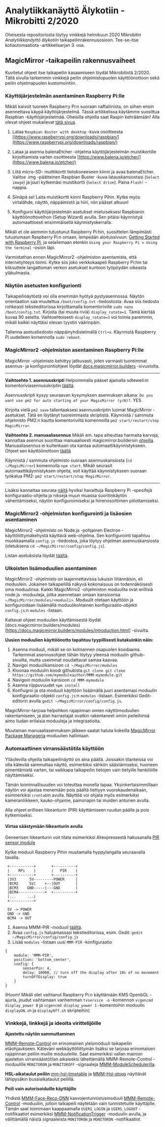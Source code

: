 # Analytiikkanäyttö Älykotiin - Mikrobitti 2/2020

Oheisesta repositoriosta löytyy vinkkejä helmikuun 2020 Mikrobitin *Analytiikkanäyttö älykotiin* taikapeilinrakennusosioon. Tee-se-itse kotiautomaatiota -artikkelisarjan 3. osa.


## MagicMirror -taikapeilin rakennusvaiheet

Kuvitetut ohjeet itse taikapeilin kasaamiseen löydät Mikrobitistä 2/2020. Tällä sivulla tarkemmin vinkkejä peilin ohjelmistopuolen käyttöönottoon sekä peilin ohjelmapuolen kustomointiin.


### Käyttöjärjestelmän asentaminen Raspberry Pi:lle

Mikäli kaivoit tuoreen Raspberry Pi:n suoraan naftaliinista, on siihen ensin asennettava käypä käyttöjärjestelmä. Tässä artikkelissa käytämme suosittua Raspbian -käyttöjärjestelmää. Oheisilla ohjeilla saat Raspin kehräämään! Alla olevat ohjeet mukailevat [tätä sivua](https://www.raspberrypi.org/documentation/installation/installing-images/).

1. Lataa `Raspbian Buster with desktop` -kuva osoitteesta [(https://www.raspberrypi.org/downloads/raspbian/](https://www.raspberrypi.org/downloads/raspbian/)

2. Lataa ja asenna balenaEtcher -ohjelma käyttöjärjestelmän muistikortille kirjoittamista varten osoitteesta [https://www.balena.io/etcher/](https://www.balena.io/etcher/)

3. Liitä micro-SD- muittikortti tietokoneeseen kiinni ja avaa balenaEtcher. Valitse .img -päätteinen Raspbian Buster -kuva latauskansiostasi (`Select image`) ja juuri kytkemäsi muistikortti (`Select drive`). Paina `Flash!` -nappia.

4. Siinäpä se! Laita muistikortti kiinni Raspberry Pihin. Kytke myös virtalähde, näyttö, näppäimistö ja hiiri, niin pääset alkuun!

5. Konfiguroi käyttöjärjestelmän asetukset mieluiseksesi Raspbianin käyttöönottovelhon (Setup Wizard) avulla. Sen pitäisi käynnistyä automaattisesti ensimmäisellä käynnistyskerralla.

Mikäli et ole aiemmin tutustunut Raspberry Pi:hin, suosittelen lämpimästi tutustumaan Raspberry Pi:n omaan, lempeään aloitussivuun: [Getting Started with Raspberry Pi](https://projects.raspberrypi.org/en/pathways/getting-started-with-raspberry-pi), ja selailemaan etenkin `Using your Raspberry Pi > Using the terminal` -osion läpi.

Varmistathan ennen MagicMirror2 -ohjelmiston asentamista, että internetyhteys toimii. Kytke siis joko verkkokaapeli Raspberry Pi:hin tai kliksuttele langattoman verkon asetukset kuntoon työpöydän oikeasta yläkulmasta.


### Näytön asetusten konfigurionti

Taikapeilinäytöstä voi olla enemmän hyötyä pystyasennossa. Näytön orientaation saa muutettua `/boot/config.txt` -tiedostosta. Avaa siis tiedosto rohkeasti tekstieditorissa kirjoittamalla komentoriville `sudo nano /boot/config.txt`. Kirjoita (tai muuta riviä) `display_rotate=1`. Tämä kiertää kuvaa 90 astetta. Vaihtoehtoisesti `display_rotate=3` voi toimia paremmin, mikäli kaikki näyttäisi olevan tyystin väärinpäin.

Tallenna asetustiedosto näppäinyhdistelmällä `Ctrl+x`. Käynnistä Raspberry Pi uudelleen komennolla `sudo reboot`.


### MagicMirror2 -ohjelmiston asentaminen Raspberry Pi:lle

MagicMirror -ohjelmisto kehittyy jatkuvasti, joten varmasti tuoreimmat asennus- ja konfigurointiohjeet löydät [docs.magicmirror.builders](https://docs.magicmirror.builders) -sivustolta.

---

**Vaihtoehto 1. asennusskripti**
Helpoimmalla pääset ajamalla sdteweil:in komentoriviasennusskriptin [täältä](https://github.com/sdetweil/MagicMirror_scripts).

Asennusskripti kysyy seuraavan kysymyksen asennuksen aikana: `Do you want use pm2 for auto starting of your MagicMirror (y/N)?`. YES.

Kirjoita vielä `pm2 save` tallentaaksesi asennusskriptin luomat MagicMirror -asetukset. Tätä en löytänyt tuoreimmasta skriptistä.
Käynnistä / sammuta ohjelmisto PM2:n kautta komentoriviltä komennoilla `pm2 start/restart/stop MagicMirror`.

**Vaihtoehto 2. manuaaliasennus**
Mikäli em. tapa aiheuttaa harmaita karvoja, kannattaa asennus suorittaa manuaalisesti magicmirror.buildersin [ohjeilla](https://docs.magicmirror.builders/getting-started/installation.html#manual-installation). Manuaaliasennus ei kuitenkaan ota kantaa automaattikäynnistykseen. Ohjeet sen käyttöönottoon [täällä](https://github.com/MichMich/MagicMirror/wiki/Auto-Starting-MagicMirror)

Käynnistä / sammuta ohjelmisto suoraan asennuskansiosta (`cd ~/MagicMirror`) komennolla `npm start`.
Mikäli seurasit automaattikäynnistyksen ohjeita, voit käyttää käynnistykseen suoraan työkalua PM2: `pm2 start/restart/stop MagicMirror`.

---

Lisäksi kannattaa seurata [näitä](https://github.com/MichMich/MagicMirror/wiki/Configuring-the-Raspberry-Pi) hyviksi havaittuja Raspberry Pi -spesifejä konfiguraatio-ohjeita ja niksejä muun muassa suoritinkäytön vähentämiseksi, näytön konfiguroimiseksi ja hiirenosoittimen piilottamiseksi.


### MagicMirror2 -ohjelmiston konfigurointi ja lisäosien asentaminen

MagicMirror2 -ohjelmisto on Node.js -pohjainen Electron -käyttöliittymäkehystä käyttävä web-ohjelma. Sen konfigurointi tapahtuu muokkaamalla `config.js` -tiedostoa, joka löytyy ohjelman asennuskansiosta (oletuksena `cd ~/MagicMirror/config/config.js`).

Listan asetuksista löydät [täältä](https://docs.magicmirror.builders/getting-started/configuration.html#general).


### Ulkoisten lisämoduulien asentaminen

MagicMirror2 -ohjelmisto on laajennettavissa lukuisin liitännäisin, eli moduulein. Jokainen taikapeilillä näkyvä kokonaisuus on todennäköisesti oma moduulinsa. Kaikki MagicMirro2 -ohjelmiston moduulita ovat erillisiä node.js -moduuleja, jotka asennetaan omaan kansioonsa `~/MagicMirror/modules/<moduuli>`. Moduulit otetaan käyttöön ja konfiguroidaan lisäämällä moduulikohtainen konfiguraatio-objekti `config.js`:n `modules` -listaan.

Kattavat ohjeet moduulien käyttämisestä löydät (docs.magicmirror.builders/modules)[https://docs.magicmirror.builders/modules/introduction.html] -sivuilta.


**Uusien moduulien käyttöönotto tapahtuu tyypillisesti kutakuinkin näin:**

1. Asenna moduuli, mikäli se on kolmannen osapuolen koodaama. Tarkemmat asennusohjeet tähän löytyy yleensä moduulin github-sivuilta, mutta useimmat noudattavat samaa kaavaa.
2. Navigoi moduulikansioon `cd ~/MagicMirror/modules`
3. Kloonaa moduulin koodi githubista `git clone git clone https://github.com/mymoduleauthor/MMM-mymodule.git`
4. Navigoin moduulin kansioon `cd MMM-mymodule`
5. Asenna riippuvuudet `npm install`
6. Konfiugroi ja ota moduuli käyttöön lisäämällä juuri asentamasi moduulin konfiguraatio-objekti `config.js`:n `modules` -listaan. Esimerkiksi Gedit-editorin avulla `gedit ~/MagicMirror/config/config.js`.

MagicMirror-tarjoaa helpohkon rajapinnan omien näyttömoduulien rakentamiseen, ja alan harrastajat ovatkin rakentaneet omiin peileihinsä aimo liudan erilaisia moduuleja ja integraatioita.

Muutaman manuaaliasennuksen jälkeen saatat haluta kokeilla [MagicMirror Package Manageria](https://github.com/Bee-Mar/mmpm) moduulien hallintaan.


### Automaattinen virransäästötila käyttöön

Ylläolevilla ohjeilla taikapeilinäyttö on aina päällä. Joissakin tilanteissa voi olla kätevää sammuttaa näyttö, esimerkiksi sähkön säästämiseksi, huoneen pimentämistä varten, tai vaikkapa taikapeilin tietojen vain tietyille henkilöille näyttämiseksi.

Tämän toiminnallisuuden voi toteuttaa monella tapaa. Yksinkertaisimmillaan näytön voi ajastaa menemään pois päältä tiettyyn vuorokaudenaikaan, esimnerkiksi `crontab`in avulla. Näyttöä voi ohjata myös esimerkiksi kameranliikkeen, kauko-ohjaime, painonapin tai muiden anturien avulla.

Alla ohjeet erillisen liikeanturin (PIR) käyttämiseen ruudun päälle ja pois kytkemiseksi.


#### Virtaa säästymään liikeanturin avulla

Geneerisen liikeanturin voit tilata esimerkiksi Aliexpressestä hakusanalla [PIR sensor module](https://www.aliexpress.com/af/pir-sensor-module.html?trafficChannel=af&d=y&CatId=0&SearchText=pir+sensor+module&ltype=affiliate&SortType=total_tranpro_desc&groupsort=1&page=1)

Kytke moduuli Raspberry Pihin muutamalla hyppylangalla seuraavalla tavalla.

```
 +-----------+       +----------+
 |    RPi    |       |   PIR    |
 +-----------+       +----------+
 |3V3      5V---------POWER     |
 |BCM2     5V|    +--|OUT       |
 |BCM3    GND-----|---GND       |
 |BCM4------------+  +----------+
 |...     ...|
 +-----------+
 
 5V -> POWER
 GND -> GND
 BCM4 -> OUT
```

1. Asenna MMM-PIR -moduuli [täältä](https://github.com/mboskamp/MMM-PIR).
2. Avaa `config.js` haluamassasi tekstieditorissa, esim. Gedit: `gedit ~/MagicMirror/config/config.js`
3. Lisää `modules` -listaan uusi `MMM-PIR` -konfiguraatio

```
{
    module: 'MMM-PIR',
    position: 'bottom_center',
    config: {
        sensorPin: 4,
        delay: 10000, // turn off the display after 10s of no movement
        turnOffDisplay: true
    }
}
```

(Huom! Mikäli olet vaihtanut Raspberry Pi:n käyttämään KMS OpenbGL -ajuria, joudut vaihtamaan vanhemman `tvservice -o` -komennon `vcgencmd display_power 0` ja `vcgencmd display_power 1` -komentoihin moduulin `displayON.sh` ja `displayOff.sh` skripteihin)


### Vinkkejä, linkkejä ja ideoita virittelijöille

**Ajastettu näytön sammuttaminen**

[MMM-Remote-Control](https://github.com/Jopyth/MMM-Remote-Control) on erinomainen yleismoduuli taikapeilin etäohjaukseen. Käteväni webkäyttöliittymän lisäksi se tarjoaa erinomaisen rajapinnan peiliin muille moduuleille. Saat esimerkiksi vallan mainion ajastetun virransäästötilan aikaiseksi lähettämällä MMM-Remote-Control -moduulille `MONITORON` ja `MONITOROFF` -signaaleja [MMM-ModuleSchedulerilla](https://github.com/ianperrin/MMM-ModuleScheduler).


**HSL-aikataulut peiliin**
[mm-hsl-timetable](https://github.com/ZakarFin/mm-hsl-timetable) ja [MMM-Hsl-stops](https://github.com/0EQUALIZERO/MMM-Hsl-stops) näyttävät lähipysäkin bussiaikataulut peilillä.


**Peili vain autorisoiduille käyttäjille**

Yhdistä [MMM-Face-Reco-DNN](https://github.com/nischi/MMM-Face-Reco-DNN) kasvojentunnistusmoduuli [MMM-Remote-Control](https://github.com/Jopyth/MMM-Remote-Control) -moduuliin, jolloin taikapeili näytetään vain tunnistetuille käyttäjille. Tämän saat toimimaan kaappaamalla `USERS_LOGIN` ja `USERS_LOGOUT` -notifikaatiot esimerkiksi [MMM-NotificationTrigger](https://github.com/eouia/MMM-NotificationTrigger) -moduulin avulla, ja välittämällä näistä signaaleista `MONITORON` ja `MONITORON` -notifikaatiot.

